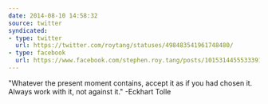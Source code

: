 ```yaml
---
date: 2014-08-10 14:58:32
source: twitter
syndicated:
- type: twitter
  url: https://twitter.com/roytang/statuses/498483541961748480/
- type: facebook
  url: https://www.facebook.com/stephen.roy.tang/posts/10153144555333912
---
```


"Whatever the present moment contains, accept it as if you had chosen it. Always work with it, not against it." -Eckhart Tolle